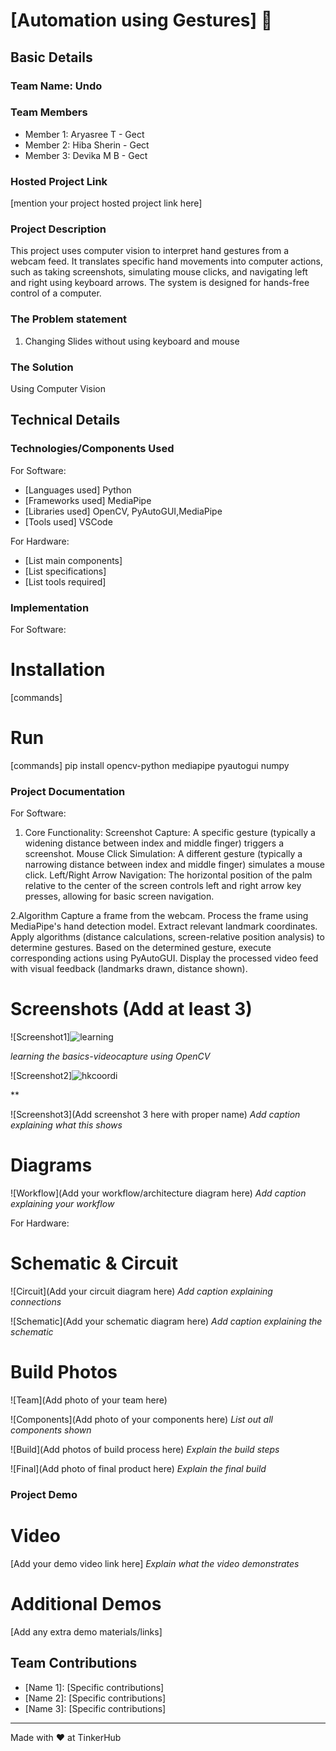 

# [Automation using Gestures] 🎯


## Basic Details
### Team Name: Undo


### Team Members
- Member 1: Aryasree T - Gect
- Member 2: Hiba Sherin - Gect
- Member 3: Devika M B - Gect

### Hosted Project Link
[mention your project hosted project link here]

### Project Description
This project uses computer vision to interpret hand gestures from a webcam feed. It translates specific hand movements into computer actions, such as taking screenshots, simulating mouse clicks, and navigating left and right using keyboard arrows. The system is designed for hands-free control of a computer.

### The Problem statement
1. Changing Slides without using keyboard and mouse
   

### The Solution
Using Computer Vision

## Technical Details
### Technologies/Components Used
For Software:
- [Languages used] Python
- [Frameworks used] MediaPipe
- [Libraries used] OpenCV, PyAutoGUI,MediaPipe
- [Tools used] VSCode

For Hardware:
- [List main components]
- [List specifications]
- [List tools required]

### Implementation
For Software:
# Installation
[commands]

# Run
[commands] pip install opencv-python mediapipe pyautogui numpy

### Project Documentation
For Software:
1. Core Functionality:
Screenshot Capture: A specific gesture (typically a widening distance between index and middle finger) triggers a screenshot.
Mouse Click Simulation: A different gesture (typically a narrowing distance between index and middle finger) simulates a mouse click.
Left/Right Arrow Navigation: The horizontal position of the palm relative to the center of the screen controls left and right arrow key presses, allowing for basic screen navigation.

2.Algorithm
Capture a frame from the webcam.
Process the frame using MediaPipe's hand detection model.
Extract relevant landmark coordinates.
Apply algorithms (distance calculations, screen-relative position analysis) to determine gestures.
Based on the determined gesture, execute corresponding actions using PyAutoGUI.
Display the processed video feed with visual feedback (landmarks drawn, distance shown).



# Screenshots (Add at least 3)
![Screenshot1]![learning](https://github.com/user-attachments/assets/ca98492e-a0ab-4f59-8b2c-07fcb5178e55)

*learning the basics-videocapture using OpenCV*

![Screenshot2]![hkcoordi](https://github.com/user-attachments/assets/04a20777-d661-487a-a0de-afece2afe26d)

**

![Screenshot3](Add screenshot 3 here with proper name)
*Add caption explaining what this shows*

# Diagrams
![Workflow](Add your workflow/architecture diagram here)
*Add caption explaining your workflow*

For Hardware:

# Schematic & Circuit
![Circuit](Add your circuit diagram here)
*Add caption explaining connections*

![Schematic](Add your schematic diagram here)
*Add caption explaining the schematic*

# Build Photos
![Team](Add photo of your team here)


![Components](Add photo of your components here)
*List out all components shown*

![Build](Add photos of build process here)
*Explain the build steps*

![Final](Add photo of final product here)
*Explain the final build*

### Project Demo
# Video
[Add your demo video link here]
*Explain what the video demonstrates*

# Additional Demos
[Add any extra demo materials/links]

## Team Contributions
- [Name 1]: [Specific contributions]
- [Name 2]: [Specific contributions]
- [Name 3]: [Specific contributions]

---
Made with ❤️ at TinkerHub




